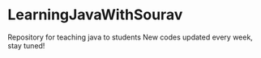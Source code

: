# LearningJavaWithSourav
Repository for teaching java to students
New codes updated every week, stay tuned!
